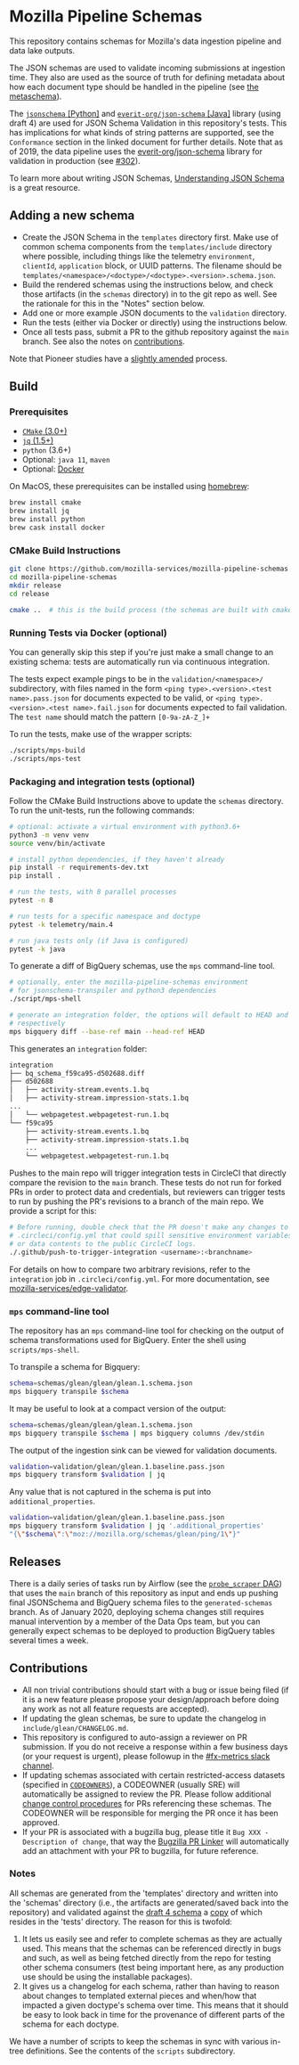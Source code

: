 # Mozilla Pipeline Schemas

This repository contains schemas for Mozilla's data ingestion pipeline and data
lake outputs.

The JSON schemas are used to validate incoming submissions at ingestion time.
They also are used as the source of truth for defining metadata about how each
document type should be handled in the pipeline (see [the metaschema](templates/metadata/metaschema/metaschema.1.schema.json)).

The [`jsonschema` [Python]](https://python-jsonschema.readthedocs.io/en/stable/)
and [`everit-org/json-schema` [Java]](https://github.com/everit-org/json-schema)
library (using draft 4) are used for JSON Schema Validation in this repository's
tests.
This has implications for what kinds of string patterns are supported,
see the `Conformance` section in the linked document for further details.
Note that as of 2019, the data pipeline uses the
[everit-org/json-schema](https://github.com/everit-org/json-schema) library
for validation in production (see
[#302](https://github.com/mozilla-services/mozilla-pipeline-schemas/issues/332)).

To learn more about writing JSON Schemas,
[Understanding JSON Schema](https://spacetelescope.github.io/understanding-json-schema/index.html)
is a great resource.

## Adding a new schema

- Create the JSON Schema in the `templates` directory first. Make use of common schema components from the `templates/include` directory where possible, including things like the telemetry `environment`, `clientId`, `application` block, or UUID patterns. The filename should be `templates/<namespace>/<doctype>/<doctype>.<version>.schema.json`.
- Build the rendered schemas using the instructions below, and check those artifacts (in the `schemas` directory) in to the git repo as well. See the rationale for this in the "Notes" section below.
- Add one or more example JSON documents to the `validation` directory.
- Run the tests (either via Docker or directly) using the instructions below.
- Once all tests pass, submit a PR to the github repository against the `main` branch. See also the notes on [contributions](#contributions).

Note that Pioneer studies have a [slightly amended](README.pioneer.md) process.

## Build

### Prerequisites

- [`CMake` (3.0+)](http://cmake.org/cmake/resources/software.html)
- [`jq` (1.5+)](https://github.com/stedolan/jq)
- `python` (3.6+)
- Optional: `java 11`, `maven`
- Optional: [Docker](https://www.docker.com/get-started)

On MacOS, these prerequisites can be installed using [homebrew](https://brew.sh/):

```bash
brew install cmake
brew install jq
brew install python
brew cask install docker
```

### CMake Build Instructions

```bash
git clone https://github.com/mozilla-services/mozilla-pipeline-schemas.git
cd mozilla-pipeline-schemas
mkdir release
cd release

cmake ..  # this is the build process (the schemas are built with cmake templates)
```

### Running Tests via Docker (optional)

You can generally skip this step if you're just make a small change to an existing schema: tests are
automatically run via continuous integration.

The tests expect example pings to be in the `validation/<namespace>/` subdirectory, with files named
in the form `<ping type>.<version>.<test name>.pass.json` for documents expected to be valid, or
`<ping type>.<version>.<test name>.fail.json` for documents expected to fail validation.
The `test name` should match the pattern `[0-9a-zA-Z_]+`

To run the tests, make use of the wrapper scripts:

```bash
./scripts/mps-build
./scripts/mps-test
```

### Packaging and integration tests (optional)

Follow the CMake Build Instructions above to update the `schemas` directory.
To run the unit-tests, run the following commands:

```bash
# optional: activate a virtual environment with python3.6+
python3 -m venv venv
source venv/bin/activate

# install python dependencies, if they haven't already
pip install -r requirements-dev.txt
pip install .

# run the tests, with 8 parallel processes
pytest -n 8

# run tests for a specific namespace and doctype
pytest -k telemetry/main.4

# run java tests only (if Java is configured)
pytest -k java
```

To generate a diff of BigQuery schemas, use the `mps` command-line tool.

```bash
# optionally, enter the mozilla-pipeline-schemas environment
# for jsonschema-transpiler and python3 dependencies
./script/mps-shell

# generate an integration folder, the options will default to HEAD and main
# respectively
mps bigquery diff --base-ref main --head-ref HEAD
```

This generates an `integration` folder:

```bash
integration
├── bq_schema_f59ca95-d502688.diff
├── d502688
│   ├── activity-stream.events.1.bq
│   ├── activity-stream.impression-stats.1.bq
...
│   └── webpagetest.webpagetest-run.1.bq
└── f59ca95
    ├── activity-stream.events.1.bq
    ├── activity-stream.impression-stats.1.bq
    ...
    └── webpagetest.webpagetest-run.1.bq
```

Pushes to the main repo will trigger integration tests in CircleCI that directly
compare the revision to the `main` branch. These tests do not run for forked PRs
in order to protect data and credentials, but reviewers can trigger tests to run
by pushing the PR's revisions to a branch of the main repo. We provide a script for this:

```bash
# Before running, double check that the PR doesn't make any changes to
# .circleci/config.yml that could spill sensitive environment variables
# or data contents to the public CircleCI logs.
./.github/push-to-trigger-integration <username>:<branchname>
```

For details on how to compare two arbitrary revisions, refer to the `integration` job in `.circleci/config.yml`. For more documentation, see [mozilla-services/edge-validator](https://github.com/mozilla-services/edge-validator).

### `mps` command-line tool

The repository has an `mps` command-line tool for checking on the output of
schema transformations used for BigQuery. Enter the shell using
`scripts/mps-shell`.

To transpile a schema for Bigquery:

```bash
schema=schemas/glean/glean/glean.1.schema.json
mps bigquery transpile $schema
```

It may be useful to look at a compact version of the output:

```bash
schema=schemas/glean/glean/glean.1.schema.json
mps bigquery transpile $schema | mps bigquery columns /dev/stdin
```

The output of the ingestion sink can be viewed for validation documents.

```bash
validation=validation/glean/glean.1.baseline.pass.json
mps bigquery transform $validation | jq
```

Any value that is not captured in the schema is put into `additional_properties`.

```bash
validation=validation/glean/glean.1.baseline.pass.json
mps bigquery transform $validation | jq '.additional_properties'
"{\"$schema\":\"moz://mozilla.org/schemas/glean/ping/1\"}"
```


## Releases

There is a daily series of tasks run by Airflow (see the
[`probe_scraper` DAG](https://github.com/mozilla/telemetry-airflow/blob/main/dags/probe_scraper.py))
that uses the `main` branch of this repository as input and ends up pushing
final JSONSchema and BigQuery schema files to the `generated-schemas` branch.
As of January 2020, deploying schema changes still requires manual intervention
by a member of the Data Ops team, but you can generally expect schemas to be
deployed to production BigQuery tables several times a week.

## Contributions

- All non trivial contributions should start with a bug or issue being filed (if it is
  a new feature please propose your design/approach before doing any work as not
  all feature requests are accepted).
- If updating the glean schemas, be sure to update the changelog in
  `include/glean/CHANGELOG.md`.
- This repository is configured to auto-assign a reviewer on PR submission. If you
  do not receive a response within a few business days (or your request is
  urgent), please followup in the
  [#fx-metrics slack channel](https://mozilla.slack.com/messages/fx-metrics/).
- If updating schemas associated with certain restricted-access datasets
  (specified in [`CODEOWNERS`](/CODEOWNERS)), a CODEOWNER (usually
  SRE) will automatically be assigned to review the PR. Please follow
  additional [change control procedures](https://docs.google.com/document/d/1TTJi4ht7NuzX6BPG_KTr6omaZg70cEpxe9xlpfnHj9k/edit#heading=h.ttegrcfy18ck) 
  for PRs referencing these schemas. The CODEOWNER will be responsible for
  merging the PR once it has been approved.
- If your PR is associated with a bugzilla bug, please title it `Bug XXX - Description of change`, that way the [Bugzilla PR Linker](https://github.com/mozilla/github-bugzilla-pr-linker) will automatically add an attachment with your PR to bugzilla, for future reference.

### Notes

All schemas are generated from the 'templates' directory and written into the
'schemas' directory (i.e., the artifacts are generated/saved back into the
repository) and validated against the [draft 4 schema](http://json-schema.org/draft-04/schema)
a [copy](https://github.com/mozilla-services/mozilla-pipeline-schemas/blob/main/tests/hindsight/jsonschema.4.json)
of which resides in the 'tests' directory. The reason for this is twofold:

1. It lets us easily see and refer to complete schemas as they are actually used.
This means that the schemas can be referenced directly in bugs and such,
as well as being fetched directly from the repo for testing other schema
consumers (test being important here, as any production use should be using the
installable packages).
1. It gives us a changelog for each schema, rather than having to reason about
changes to templated external pieces and when/how that impacted a given
doctype's schema over time. This means that it should be easy to look back in
time for the provenance of different parts of the schema for each doctype.

We have a number of scripts to keep the schemas in sync with various in-tree
definitions. See the contents of the `scripts` subdirectory.
